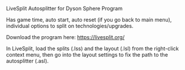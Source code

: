 LiveSplit Autosplitter for Dyson Sphere Program

Has game time, auto start, auto reset (if you go back to main menu), individual options to split on technologies/upgrades.

Download the program here:
https://livesplit.org/

In LiveSplit, load the splits (.lss) and the layout (.lsl) from the right-click context menu, then go into the layout settings to fix the path to the autosplitter (.asl).
